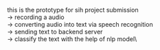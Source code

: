 
this is the prototype for sih project submission\
-> recording a audio\
-> converting audio into text via speech recognition\
-> sending text to backend server\
-> classify the text with the help of nlp model\
